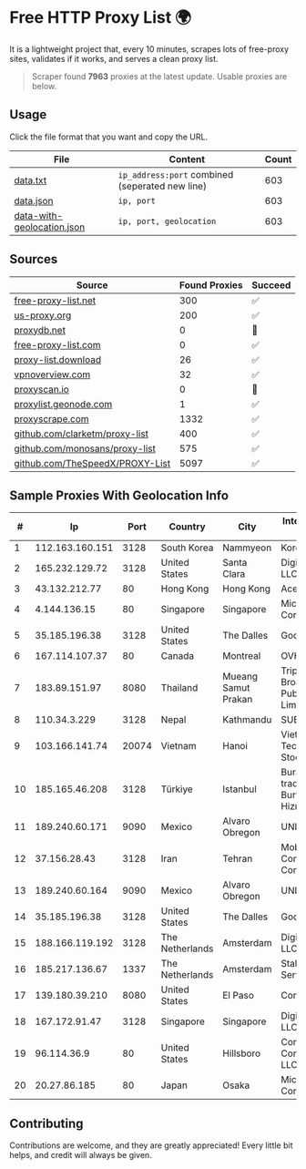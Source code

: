 
# Free HTTP Proxy List 🌍

It is a lightweight project that, every 10 minutes, scrapes lots of free-proxy sites, validates if it works, and serves a clean proxy list.


> Scraper found **7963** proxies at the latest update. Usable proxies are below.

## Usage

Click the file format that you want and copy the URL.


|File|Content|Count|
|----|-------|-----|
|[data.txt](https://raw.githubusercontent.com/themiralay/Proxy-List-World/master/data.txt)|`ip_address:port` combined (seperated new line)|603|
|[data.json](https://raw.githubusercontent.com/themiralay/Proxy-List-World/master/data.json)|`ip, port`|603|
|[data-with-geolocation.json](https://raw.githubusercontent.com/themiralay/Proxy-List-World/master/data-with-geolocation.json)|`ip, port, geolocation`|603|

## Sources

|Source|Found Proxies|Succeed|
|------|-------------|-------|
|[free-proxy-list.net](https://free-proxy-list.net)|300|✅|
|[us-proxy.org](https://www.us-proxy.org)|200|✅|
|[proxydb.net](http://proxydb.net)|0|🚫|
|[free-proxy-list.com](https://free-proxy-list.com/?page=&port=&type%5B%5D=http&type%5B%5D=https&up_time=0&search=Search)|0|✅|
|[proxy-list.download](https://www.proxy-list.download/HTTP)|26|✅|
|[vpnoverview.com](https://vpnoverview.com/privacy/anonymous-browsing/free-proxy-servers)|32|✅|
|[proxyscan.io](https://www.proxyscan.io)|0|🚫|
|[proxylist.geonode.com](https://proxylist.geonode.com/api/proxy-list?limit=300&page=1&sort_by=lastChecked&sort_type=desc&protocols=http,https)|1|✅|
|[proxyscrape.com](https://api.proxyscrape.com/v2/?request=displayproxies&protocol=http&timeout=10000&country=all&ssl=all&anonymity=all)|1332|✅|
|[github.com/clarketm/proxy-list](https://raw.githubusercontent.com/clarketm/proxy-list/master/proxy-list-raw.txt)|400|✅|
|[github.com/monosans/proxy-list](https://raw.githubusercontent.com/monosans/proxy-list/main/proxies/http.txt)|575|✅|
|[github.com/TheSpeedX/PROXY-List](https://raw.githubusercontent.com/TheSpeedX/PROXY-List/master/http.txt)|5097|✅|


## Sample Proxies With Geolocation Info

|#|Ip|Port|Country|City|Internet Service Provider|
|-|--|----|-------|----|-------------------------|
|1|112.163.160.151|3128|South Korea|Nammyeon|Korea Telecom|
|2|165.232.129.72|3128|United States|Santa Clara|DigitalOcean, LLC|
|3|43.132.212.77|80|Hong Kong|Hong Kong|Aceville Pte.ltd|
|4|4.144.136.15|80|Singapore|Singapore|Microsoft Corporation|
|5|35.185.196.38|3128|United States|The Dalles|Google LLC|
|6|167.114.107.37|80|Canada|Montreal|OVH SAS|
|7|183.89.151.97|8080|Thailand|Mueang Samut Prakan|Triple T Broadband Public Company Limited|
|8|110.34.3.229|3128|Nepal|Kathmandu|SUBISU C7|
|9|103.166.141.74|20074|Vietnam|Hanoi|Viet NAM Cloud Technology Joint Stock Company|
|10|185.165.46.208|3128|Türkiye|Istanbul|Burak Buylu trading as BurtiNET Internet Hizmetleri|
|11|189.240.60.171|9090|Mexico|Alvaro Obregon|UNINET|
|12|37.156.28.43|3128|Iran|Tehran|Mobin Net Communication Company|
|13|189.240.60.164|9090|Mexico|Alvaro Obregon|UNINET|
|14|35.185.196.38|3128|United States|The Dalles|Google LLC|
|15|188.166.119.192|3128|The Netherlands|Amsterdam|DigitalOcean, LLC|
|16|185.217.136.67|1337|The Netherlands|Amsterdam|Stallion Network Services Limited|
|17|139.180.39.210|8080|United States|El Paso|Conterra|
|18|167.172.91.47|3128|Singapore|Singapore|DigitalOcean, LLC|
|19|96.114.36.9|80|United States|Hillsboro|Comcast Cable Communications, LLC|
|20|20.27.86.185|80|Japan|Osaka|Microsoft Corporation|



## Contributing

Contributions are welcome, and they are greatly appreciated! Every
little bit helps, and credit will always be given.

